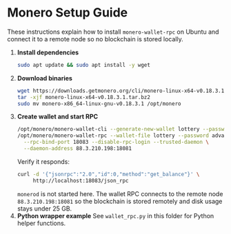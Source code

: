 # Monero Setup Guide

These instructions explain how to install `monero-wallet-rpc` on Ubuntu and connect it to a remote node so no blockchain is stored locally.

1. **Install dependencies**
   ```bash
   sudo apt update && sudo apt install -y wget
   ```
2. **Download binaries**
   ```bash
   wget https://downloads.getmonero.org/cli/monero-linux-x64-v0.18.3.1.tar.bz2
   tar -xjf monero-linux-x64-v0.18.3.1.tar.bz2
   sudo mv monero-x86_64-linux-gnu-v0.18.3.1 /opt/monero
   ```
3. **Create wallet and start RPC**
   ```bash
   /opt/monero/monero-wallet-cli --generate-new-wallet lottery --password advance
   /opt/monero/monero-wallet-rpc --wallet-file lottery --password advance \
     --rpc-bind-port 18083 --disable-rpc-login --trusted-daemon \
     --daemon-address 88.3.210.198:18081
   ```
   Verify it responds:
   ```bash
   curl -d '{"jsonrpc":"2.0","id":0,"method":"get_balance"}' \
        http://localhost:18083/json_rpc
   ```
   `monerod` is not started here. The wallet RPC connects to the remote node
   `88.3.210.198:18081` so the blockchain is stored remotely and disk usage
   stays under 25 GB.
4. **Python wrapper example**
   See `wallet_rpc.py` in this folder for Python helper functions.
